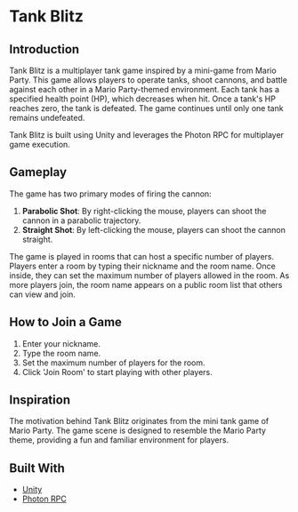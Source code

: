 # Tank Blitz

## Introduction

Tank Blitz is a multiplayer tank game inspired by a mini-game from Mario Party. This game allows players to operate tanks, shoot cannons, and battle against each other in a Mario Party-themed environment. Each tank has a specified health point (HP), which decreases when hit. Once a tank's HP reaches zero, the tank is defeated. The game continues until only one tank remains undefeated.

Tank Blitz is built using Unity and leverages the Photon RPC for multiplayer game execution. 

## Gameplay

The game has two primary modes of firing the cannon:

1. **Parabolic Shot**: By right-clicking the mouse, players can shoot the cannon in a parabolic trajectory.
2. **Straight Shot**: By left-clicking the mouse, players can shoot the cannon straight.

The game is played in rooms that can host a specific number of players. Players enter a room by typing their nickname and the room name. Once inside, they can set the maximum number of players allowed in the room. As more players join, the room name appears on a public room list that others can view and join.

## How to Join a Game

1. Enter your nickname.
2. Type the room name.
3. Set the maximum number of players for the room.
4. Click 'Join Room' to start playing with other players.

## Inspiration

The motivation behind Tank Blitz originates from the mini tank game of Mario Party. The game scene is designed to resemble the Mario Party theme, providing a fun and familiar environment for players.

## Built With 

- [Unity](https://unity.com/)
- [Photon RPC](https://www.photonengine.com/en-US/Photon)

